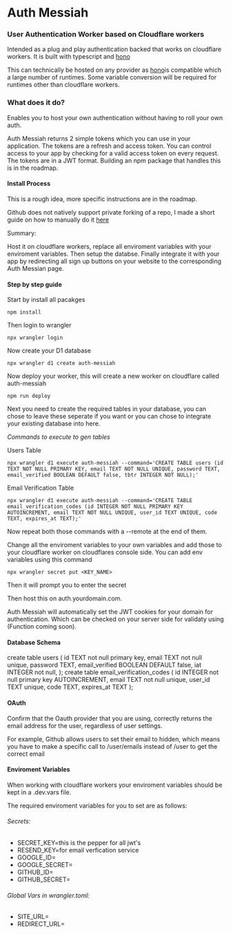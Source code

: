 # Auth Messiah
### User Authentication Worker based on Cloudflare workers

Intended as a plug and play authentication backed that works on cloudflare workers. It is built with typescript and [hono](https://hono.dev)

This can technically be hosted on any provider as [hono](https://hono.dev)is compatible which a large number of runtimes. Some variable conversion will be required for runtimes other than cloudflare workers.
 
### What does it do?

Enables you to host your own authentication without having to roll your own auth. 

Auth Messiah returns 2 simple tokens which you can use in your application. The tokens are a refresh and access token. You can control access to your app by checking for a valid access token on every request. The tokens are in a JWT format. Building an npm package that handles this is in the roadmap.


#### Install Process

This is a rough idea, more specific instructions are in the roadmap.

Github does not natively support private forking of a repo, I made a short guide on how to manually do it [here](private-fork.md)

Summary:

Host it on cloudflare workers, replace all enviroment variables with your enviroment variables. Then setup the databse. Finally integrate it with your app by redirecting all sign up buttons on your website to the corresponding Auth Messian page.

#### Step by step guide
Start by install all pacakges
```
npm install
```
Then login to wrangler
```
npx wrangler login
```
Now create your D1 database
```
npx wrangler d1 create auth-messiah
```
Now deploy your worker, this will create a new worker on cloudflare called auth-messiah
```
npm run deploy
```

Next you need to create the required tables in your database, you can chose to leave these seperate if you want or you can chose to integrate your existing database into here.


_Commands to execute to gen tables_

Users Table

```
npx wrangler d1 execute auth-messiah --command='CREATE TABLE users (id TEXT NOT NULL PRIMARY KEY, email TEXT NOT NULL UNIQUE, password TEXT, email_verified BOOLEAN DEFAULT false, tbtr INTEGER NOT NULL);'
```

Email Verification Table

```
npx wrangler d1 execute auth-messiah --command='CREATE TABLE email_verification_codes (id INTEGER NOT NULL PRIMARY KEY AUTOINCREMENT, email TEXT NOT NULL UNIQUE, user_id TEXT UNIQUE, code TEXT, expires_at TEXT);'
```

Now repeat both those commands with a --remote at the end of them.

Change all the enviroment variables to your own variables and add those to your cloudflare worker on cloudflares console side. You can add env variables using this command
```
npx wrangler secret put <KEY_NAME>
```
Then it will prompt you to enter the secret 

Then host this on auth.yourdomain.com. 

Auth Messiah will automatically set the JWT cookies for your domain for authentication. Which can be checked on your server side for validaty using (Function coming soon).



#### Database Schema

create table users
(
    id    TEXT not null primary key,
    email TEXT not null unique,
    password TEXT,
    email_verified BOOLEAN DEFAULT false,
    iat INTEGER not null,
);
create table email_verification_codes
(
    id    INTEGER not null primary key AUTOINCREMENT,
    email TEXT not null unique,
    user_id TEXT unique,
    code TEXT,
    expires_at TEXT
);
#### OAuth

Confirm that the Oauth provider that you are using, correctly returns the email address for the user, regardless of user settings. 

For example, Github allows users to set their email to hidden, which means you have to make a specific call to /user/emails instead of /user to get the correct email

#### Enviroment Variables
When working with cloudflare workers your enviroment variables should be kept in a .dev.vars file.

The required enviroment variables for you to set are as follows:

###### Secrets:
- SECRET_KEY=this is the pepper for all jwt's
- RESEND_KEY=for email verfication service
- GOOGLE_ID= 
- GOOGLE_SECRET=
- GITHUB_ID=
- GITHUB_SECRET=

###### Global Vars in wrangler.toml:
- SITE_URL=
- REDIRECT_URL=
